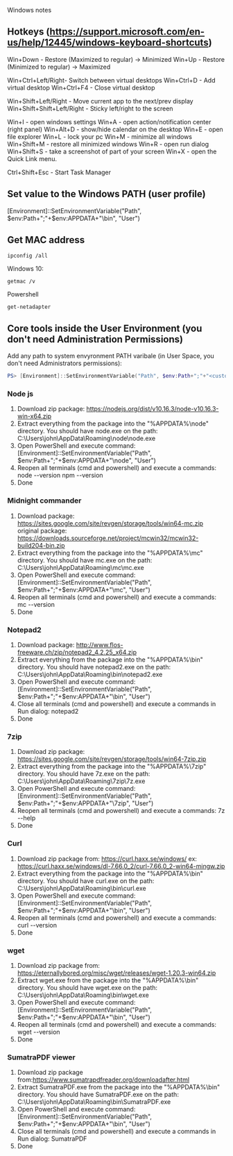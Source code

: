 Windows notes
## Hotkeys (https://support.microsoft.com/en-us/help/12445/windows-keyboard-shortcuts)


Win+Down - Restore (Maximized to regular) -> Minimized
Win+Up - Restore (Minimized to regular) -> Maximized

Win+Ctrl+Left/Right- Switch between virtual desktops
Win+Ctrl+D - Add virtual desktop
Win+Ctrl+F4 - Close virtual desktop

Win+Shift+Left/Right - Move current app to the next/prev display
Win+Shift+Shift+Left/Right - Sticky left/right to the screen

Win+I - open windows settings
Win+A - open action/notification center (right panel)
Win+Alt+D - show/hide calendar on the desktop
Win+E - open file explorer
Win+L - lock your pc
Win+M - minimize all windows
Win+Shift+M - restore all minimized windows
Win+R - open run dialog
Win+Shift+S - take a screenshot of part of your screen
Win+X - open the Quick Link menu.

Ctrl+Shift+Esc - Start Task Manager


## Set value to the Windows PATH (user profile)
[Environment]::SetEnvironmentVariable("Path", $env:Path+";"+$env:APPDATA+"\bin", "User")


## Get MAC address
```
ipconfig /all
```

Windows 10:
```
getmac /v
```

Powershell
```
get-netadapter
```


## Core tools inside the User Environment (you don't need Administration Permissions)

Add any path to system envyronment PATH varibale (in User Space, you don't need Administrators permissions):
```powershell
PS> [Environment]::SetEnvironmentVariable("Path", $env:Path+";"+"<custom directory file name>", "User")
```

### Node js
1. Download zip package: https://nodejs.org/dist/v10.16.3/node-v10.16.3-win-x64.zip
2. Extract everything from the package into the "%APPDATA%\node" directory.
     You should have node.exe on the path: C:\Users\john\AppData\Roaming\node\node.exe
3. Open PowerShell and execute command:
    [Environment]::SetEnvironmentVariable("Path", $env:Path+";"+$env:APPDATA+"\node", "User")
4. Reopen all terminals (cmd and powershell) and execute a commands:
    node --version
    npm --version
5. Done

### Midnight commander
1. Download package: https://sites.google.com/site/revgen/storage/tools/win64-mc.zip
    original package: https://downloads.sourceforge.net/project/mcwin32/mcwin32-build204-bin.zip
2. Extract everything from the package into the "%APPDATA%\mc" directory.
     You should have mc.exe on the path: C:\Users\john\AppData\Roaming\mc\mc.exe
3. Open PowerShell and execute command:
    [Environment]::SetEnvironmentVariable("Path", $env:Path+";"+$env:APPDATA+"\mc", "User")
4. Reopen all terminals (cmd and powershell) and execute a commands:
    mc --version
5. Done

### Notepad2
1. Download package: http://www.flos-freeware.ch/zip/notepad2_4.2.25_x64.zip
2. Extract everything from the package into the "%APPDATA%\bin" directory.
     You should have notepad2.exe on the path: C:\Users\john\AppData\Roaming\bin\notepad2.exe
3. Open PowerShell and execute command:
    [Environment]::SetEnvironmentVariable("Path", $env:Path+";"+$env:APPDATA+"\bin", "User")
4. Close all terminals (cmd and powershell) and execute a commands in Run dialog:
    notepad2
5. Done

### 7zip
1. Download zip package: https://sites.google.com/site/revgen/storage/tools/win64-7zip.zip
2. Extract everything from the package into the "%APPDATA%\7zip" directory.
     You should have 7z.exe on the path: C:\Users\john\AppData\Roaming\7zip\7z.exe
3. Open PowerShell and execute command:
    [Environment]::SetEnvironmentVariable("Path", $env:Path+";"+$env:APPDATA+"\7zip", "User")
4. Reopen all terminals (cmd and powershell) and execute a commands:
    7z --help
5. Done

### Curl
1. Download zip package from: https://curl.haxx.se/windows/
    ex: https://curl.haxx.se/windows/dl-7.66.0_2/curl-7.66.0_2-win64-mingw.zip
2. Extract everything from the package into the "%APPDATA%\bin" directory.
     You should have curl.exe on the path: C:\Users\john\AppData\Roaming\bin\curl.exe
3. Open PowerShell and execute command:
    [Environment]::SetEnvironmentVariable("Path", $env:Path+";"+$env:APPDATA+"\bin", "User")
4. Reopen all terminals (cmd and powershell) and execute a commands:
    curl --version
5. Done

### wget
1. Download zip package from: https://eternallybored.org/misc/wget/releases/wget-1.20.3-win64.zip
2. Extract wget.exe  from the package into the "%APPDATA%\bin" directory.
     You should have wget.exe on the path: C:\Users\john\AppData\Roaming\bin\wget.exe
3. Open PowerShell and execute command:
    [Environment]::SetEnvironmentVariable("Path", $env:Path+";"+$env:APPDATA+"\bin", "User")
4. Reopen all terminals (cmd and powershell) and execute a commands:
    wget --version
5. Done

### SumatraPDF viewer
1. Download zip package from:https://www.sumatrapdfreader.org/downloadafter.html
2. Extract SumatraPDF.exe  from the package into the "%APPDATA%\bin" directory.
     You should have SumatraPDF.exe on the path: C:\Users\john\AppData\Roaming\bin\SumatraPDF.exe
3. Open PowerShell and execute command:
    [Environment]::SetEnvironmentVariable("Path", $env:Path+";"+$env:APPDATA+"\bin", "User")
4. Close all terminals (cmd and powershell) and execute a commands in Run dialog:
    SumatraPDF
5. Done
